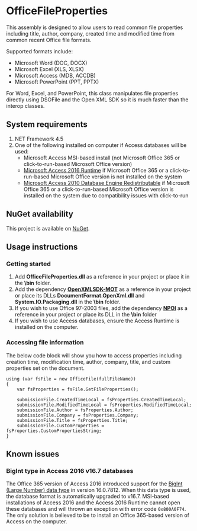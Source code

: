 # OfficeFileProperties
This assembly is designed to allow users to read common file properties including title, author, company, created time and modified time from common recent Office file formats.

Supported formats include:
* Microsoft Word (DOC, DOCX)
* Microsoft Excel (XLS, XLSX)
* Microsoft Access (MDB, ACCDB)
* Microsoft PowerPoint (PPT, PPTX)

For Word, Excel, and PowerPoint, this class manipulates file properties directly using DSOFile and the Open XML SDK so it is much faster than the interop classes.

## System requirements
1. NET Framework 4.5
2. One of the following installed on computer if Access databases will be used:
    * Microsoft Access MSI-based install (not Microsoft Office 365 or click-to-run-based Microsoft Office version)
    * [Microsoft Access 2016 Runtime](https://www.microsoft.com/en-us/download/details.aspx?id=54920) if Microsoft Office 365 or a click-to-run-based Microsoft Office version is not installed on the system
    * [Microsoft Access 2010 Database Engine Redistributable](https://www.microsoft.com/en-us/download/Confirmation.aspx?ID=13255) if Microsoft Office 365 or a click-to-run-based Microsoft Office version is installed on the system due to compatibility issues with click-to-run


## NuGet availability
This project is available on [NuGet](https://www.nuget.org/packages/OfficeFileProperties/).

## Usage instructions
### Getting started
1. Add **OfficeFileProperties.dll** as a reference in your project or place it in the **\bin** folder.
2. Add the dependency [**OpenXMLSDK-MOT**](https://github.com/OfficeDev/Open-XML-SDK) as a reference in your project or place its DLLs **DocumentFormat.OpenXml.dll** and **System.IO.Packaging.dll** in the **\bin** folder.
3. If you wish to use Office 97-2003 files, add the dependency [**NPOI**](https://github.com/tonyqus/npoi) as a reference in your project or place its DLL in the **\bin** folder
4. If you wish to use Access databases, ensure the Access Runtime is installed on the computer.

### Accessing file information
The below code block will show you how to access properties including creation time, modification time, author, company, title, and custom properties set on the document.
```
using (var fsFile = new OfficeFile(fullFileName))
{
    var fsProperties = fsFile.GetFileProperties();
    
    submissionFile.CreatedTimeLocal = fsProperties.CreatedTimeLocal;
    submissionFile.ModifiedTimeLocal = fsProperties.ModifiedTimeLocal;
    submissionFile.Author = fsProperties.Author;
    submissionFile.Company = fsProperties.Company;
    submissionFile.Title = fsProperties.Title;
    submissionFile.CustomProperties = fsProperties.CustomPropertiesString;
}
```

## Known issues
### BigInt type in Access 2016 v16.7 databases
The Office 365 version of Access 2016 introduced support for the [BigInt (Large Number) data type](https://support.office.com/en-us/article/Using-the-Large-Number-data-type-5b623f6e-641d-4e97-8bdf-b77bae076f70) in version 16.0.7812. When this data type is used, the database format is automatically upgraded to v16.7. MSI-based installations of Access 2016 and the Access 2016 Runtime cannot open these databases and will thrown an exception with error code `0x800A0F74`. The only solution is believed to be to install an Office 365-based version of Access on the computer.
